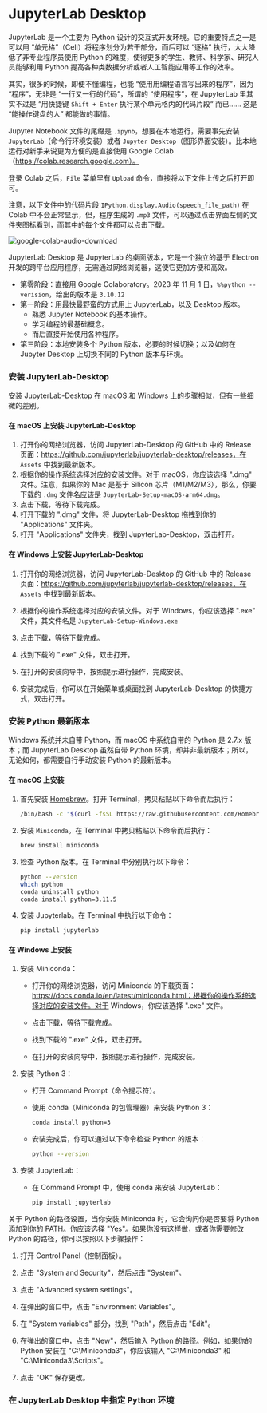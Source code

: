 # JupyterLab Desktop

JupyterLab 是一个主要为 Python 设计的交互式开发环境。它的重要特点之一是可以用 “单元格”（Cell）将程序划分为若干部分，而后可以 “逐格” 执行，大大降低了非专业程序员使用 Python 的难度，使得更多的学生、教师、科学家、研究人员能够利用 Python 提高各种类数据分析或者人工智能应用等工作的效率。

其实，很多的时候，即便不懂编程，也能 “使用用编程语言写出来的程序”，因为 “程序”，无非是 “一行又一行的代码”，所谓的 “使用程序”，在 JupyterLab 里其实不过是 “用快捷键 `Shift + Enter` 执行某个单元格内的代码片段“ 而已…… 这是 “能操作键盘的人” 都能做的事情。

Jupyter Notebook 文件的尾缀是 `.ipynb`，想要在本地运行，需要事先安装 `JupyterLab`（命令行环境安装）或者 `Jupyter Desktop`（图形界面安装）。比本地运行对新手来说更为方便的是直接使用 Google Colab（https://colab.research.google.com）。

登录 Colab 之后，`File` 菜单里有 `Upload` 命令，直接将以下文件上传之后打开即可。

注意，以下文件中的代码片段 `IPython.display.Audio(speech_file_path)` 在 Colab 中不会正常显示，但，程序生成的 `.mp3` 文件，可以通过点击界面左侧的文件夹图标看到，而其中的每个文件都可以点击下载。

![google-colab-audio-download](/Users/joker/Desktop/google-colab-audio-download.png)



JupyterLab Desktop 是 JupyterLab 的桌面版本，它是一个独立的基于 Electron  开发的跨平台应用程序，无需通过网络浏览器，这使它更加方便和高效。

* 第零阶段：直接用 Google Colaboratory。2023 年 11 月 1 日，`%%python --verision`，给出的版本是 `3.10.12`
* 第一阶段：用最快最野蛮的方式用上 JupyterLab，以及 Desktop 版本。
  * 熟悉 Jupyter Notebook 的基本操作。
  * 学习编程的最基础概念。
  * 而后直接开始使用各种程序。
* 第三阶段：本地安装多个 Python 版本，必要的时候切换；以及如何在 Jupyter Desktop 上切换不同的 Python 版本与环境。



### 安装 JupyterLab-Desktop

安装 JupyterLab-Desktop 在 macOS 和 Windows 上的步骤相似，但有一些细微的差别。

#### 在 macOS 上安装 JupyterLab-Desktop

1. 打开你的网络浏览器，访问 JupyterLab-Desktop 的 GitHub 中的 Release 页面：https://github.com/jupyterlab/jupyterlab-desktop/releases，在 `Assets` 中找到最新版本。
2. 根据你的操作系统选择对应的安装文件。对于 macOS，你应该选择 ".dmg" 文件。注意，如果你的 Mac 是基于 Silicon 芯片（M1/M2/M3），那么，你要下载的 `.dmg` 文件名应该是 `JupyterLab-Setup-macOS-arm64.dmg`。
3. 点击下载，等待下载完成。
4. 打开下载的 ".dmg" 文件，将 JupyterLab-Desktop 拖拽到你的 "Applications" 文件夹。
5. 打开 "Applications" 文件夹，找到 JupyterLab-Desktop，双击打开。

#### 在 Windows 上安装 JupyterLab-Desktop

1. 打开你的网络浏览器，访问 JupyterLab-Desktop 的 GitHub 中的 Release 页面：https://github.com/jupyterlab/jupyterlab-desktop/releases，在 `Assets` 中找到最新版本。

3. 根据你的操作系统选择对应的安装文件。对于 Windows，你应该选择 ".exe" 文件，其文件名是 `JupyterLab-Setup-Windows.exe`

4. 点击下载，等待下载完成。

5. 找到下载的 ".exe" 文件，双击打开。

6. 在打开的安装向导中，按照提示进行操作，完成安装。

7. 安装完成后，你可以在开始菜单或桌面找到 JupyterLab-Desktop 的快捷方式，双击打开。

### 安装 Python 最新版本

Windows 系统并未自带 Python，而 macOS 中系统自带的 Python 是 2.7.x 版本；而 JupyterLab Desktop 虽然自带 Python 环境，却并非最新版本；所以，无论如何，都需要自行手动安装 Python 的最新版本。

#### 在 macOS 上安装 

1. 首先安装 [Homebrew](https://brew.sh/)。打开 Terminal，拷贝粘贴以下命令而后执行：
   ```bash
   /bin/bash -c "$(curl -fsSL https://raw.githubusercontent.com/Homebrew/install/HEAD/install.sh)"
   ```

2. 安装 `Miniconda`。在 Terminal 中拷贝粘贴以下命令而后执行：
   ```bash
   brew install miniconda
   ```

3. 检查 Python 版本。在 Terminal 中分别执行以下命令：
   ```bash
   python --version
   which python
   conda uninstall python
   conda install python=3.11.5
   ```

4. 安装 Jupyterlab。在 Terminal 中执行以下命令：
   ```bash
   pip install jupyterlab
   ```

#### 在 Windows 上安装 

1. 安装 Miniconda：

   - 打开你的网络浏览器，访问 Miniconda 的下载页面：https://docs.conda.io/en/latest/miniconda.html；根据你的操作系统选择对应的安装文件。对于 Windows，你应该选择 ".exe" 文件。

   - 点击下载，等待下载完成。

   - 找到下载的 ".exe" 文件，双击打开。

   - 在打开的安装向导中，按照提示进行操作，完成安装。

2. 安装 Python 3：

   - 打开 Command Prompt（命令提示符）。

   - 使用 conda（Miniconda 的包管理器）来安装 Python 3：

     ```bash
     conda install python=3
     ```

   - 安装完成后，你可以通过以下命令检查 Python 的版本：

     ```bash
     python --version
     ```

3. 安装 JupyterLab：

   - 在 Command Prompt 中，使用 conda 来安装 JupyterLab：

     ```bash
     pip install jupyterlab
     ```


关于 Python 的路径设置，当你安装 Miniconda 时，它会询问你是否要将 Python 添加到你的 PATH。你应该选择 "Yes"。如果你没有这样做，或者你需要修改 Python 的路径，你可以按照以下步骤操作：

1. 打开 Control Panel（控制面板）。

2. 点击 "System and Security"，然后点击 "System"。

3. 点击 "Advanced system settings"。

4. 在弹出的窗口中，点击 "Environment Variables"。

5. 在 "System variables" 部分，找到 "Path"，然后点击 "Edit"。

6. 在弹出的窗口中，点击 "New"，然后输入 Python 的路径。例如，如果你的 Python 安装在 "C:\Miniconda3"，你应该输入 "C:\Miniconda3" 和 "C:\Miniconda3\Scripts"。

7. 点击 "OK" 保存更改。

### 在 JupyterLab Desktop 中指定 Python 环境

